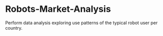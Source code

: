 # Robots-Market-Analysis
Perform data analysis exploring use patterns of the typical robot user per country. 
